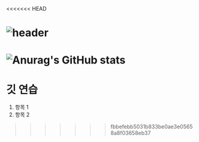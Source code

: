<<<<<<< HEAD
# ![header](https://capsule-render.vercel.app/api?type=Slice&color=auto&height=300&section=header&text=ParkMunSu&fontSize=90&animation=fadeIn&desc=Study%20Git%20Hub&descSize=30&descAlignY=70)






![Anurag's GitHub stats](https://github-readme-stats.vercel.app/api?username=Munsu0701&theme=vue&show_icons=true)
=======
# 깃 연습
1. 항목 1
2. 항목 2
>>>>>>> fbbefebb5031b833be0ae3e05658a8f03658eb37
